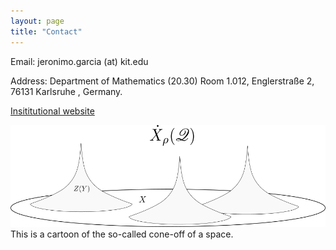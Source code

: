 ```yaml
---
layout: page
title: "Contact"
---
```


Email: jeronimo.garcia (at) kit.edu

Address: Department of Mathematics (20.30) Room 1.012, Englerstraße 2, 76131 Karlsruhe , Germany.

[Insititutional website]( https://www.math.kit.edu/iag2/~garcia/en)
    
![ConeOff.png](ConeOff.png)
 This is a cartoon of the so-called cone-off of a space.</em>
